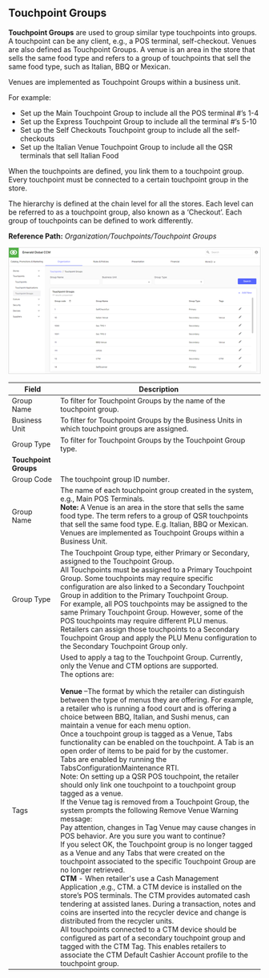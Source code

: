 ## Touchpoint Groups

**Touchpoint Groups** are used to group similar type touchpoints into groups. A touchpoint can be any client, e.g., a POS terminal, self-checkout. Venues are also defined as Touchpoint Groups. A venue is an area in the store that sells the same food type and refers to a group of touchpoints that sell the same food type, such as Italian, BBQ or Mexican.

Venues are implemented as Touchpoint Groups within a business unit.

For example:

* Set up the Main Touchpoint Group to include all the POS terminal #’s 1-4
* Set up the Express Touchpoint Group to include all the terminal #’s 5-10
* Set up the Self Checkouts Touchpoint group to include all the self-checkouts
* Set up the Italian Venue Touchpoint Group to include all the QSR terminals that sell Italian Food

When the touchpoints are defined, you link them to a touchpoint group. Every touchpoint must be connected to a certain touchpoint group in the store.

The hierarchy is defined at the chain level for all the stores. Each level can be referred to as a touchpoint group, also known as a ‘Checkout’. Each group of touchpoints can be defined to work differently.

**Reference Path:** *Organization/Touchpoints/Touchpoint Groups*

![Touchpoint Groups Screen](/Images/TouchpointGroupsScreen.png)

|**Field**|**Description**|
|---------|----------|
|Group Name|To filter for Touchpoint Groups by the name of the touchpoint group.|
|Business Unit|To filter for Touchpoint Groups by the Business Units in which touchpoint groups are assigned.|
|Group Type|To filter for Touchpoint Groups by the Touchpoint Group type.|
|**Touchpoint Groups**|
|Group Code|The touchpoint group ID number.|
|Group Name|The name of each touchpoint group created in the system, e.g., Main POS Terminals.<BR>**Note:** A Venue is an area in the store that sells the same food type. The term refers to a group of QSR touchpoints that sell the same food type.  E.g. Italian, BBQ or Mexican. Venues are implemented as Touchpoint Groups within a Business Unit.|
|Group Type|The Touchpoint Group type, either Primary or Secondary, assigned to the Touchpoint Group.<BR>All Touchpoints must be assigned to a Primary Touchpoint Group. Some touchpoints may require specific configuration are also linked to a Secondary Touchpoint Group in addition to the Primary Touchpoint Group.<BR>For example, all POS touchpoints may be assigned to the same Primary Touchpoint Group. However, some of the POS touchpoints may require different PLU menus. Retailers can assign those touchpoints to a Secondary Touchpoint Group and apply the PLU Menu configuration to the Secondary Touchpoint Group only.|
|Tags|Used to apply a tag to the Touchpoint Group. Currently, only the Venue and CTM options are supported.<BR>The options are:<BR><BR>**Venue** –The format by which the retailer can distinguish between the type of menus they are offering. For example, a retailer who is running a food court and is offering a choice between BBQ, Italian, and Sushi menus, can maintain a venue for each menu option.<BR>Once a touchpoint group is tagged as a Venue, Tabs functionality can be enabled on the touchpoint. A Tab is an open order of items to be paid for by the customer.<BR>Tabs are enabled by running the TabsConfigurationMaintenance RTI.<BR>Note: On setting up a QSR POS touchpoint, the retailer should only link one touchpoint to a touchpoint group tagged as a venue.<BR>If the Venue tag is removed from a Touchpoint Group, the system prompts the following Remove Venue Warning message:<BR>Pay attention, changes in Tag Venue may cause changes in POS behavior. Are you sure you want to continue?<BR>If you select OK, the Touchpoint group is no longer tagged as a Venue and any Tabs that were created on the touchpoint associated to the specific Touchpoint Group are no longer retrieved.<BR>**CTM** - When retailer's use a Cash Management Application ,e.g., CTM. a CTM device is installed on the store’s POS terminals. The CTM provides automated cash tendering at assisted lanes. During a transaction, notes and coins are inserted into the recycler device and change is distributed from the recycler units.<BR>All touchpoints connected to a CTM device should be configured as part of a secondary touchpoint group and tagged with the CTM Tag. This enables retailers to associate the CTM Default Cashier Account profile to the touchpoint group.|